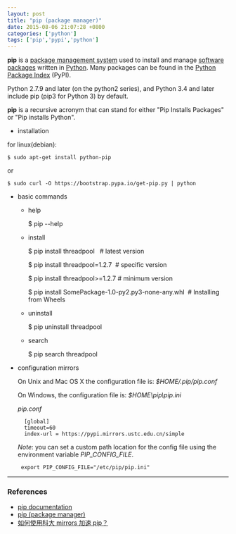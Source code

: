 ```yaml
---
layout: post
title: "pip (package manager)"
date: 2015-08-06 21:07:28 +0800
categories: ['python']
tags: ['pip','pypi','python']
---
```

**pip** is a [package management system](https://en.wikipedia.org/wiki/Package_manager) used to install and manage [software packages](https://en.wikipedia.org/wiki/Package_(package_management_system)) written in [Python](https://en.wikipedia.org/wiki/Python_(programming_language)). Many packages can be found in the [Python Package Index](https://en.wikipedia.org/wiki/Python_Package_Index) (PyPI).

Python 2.7.9 and later (on the python2 series), and Python 3.4 and later include pip (pip3 for Python 3) by default.

**pip** is a recursive acronym that can stand for either "Pip Installs Packages" or "Pip installs Python".

* installation

for linux(debian):

    $ sudo apt-get install python-pip

or

    $ sudo curl -O https://bootstrap.pypa.io/get-pip.py | python

* basic commands

    * help

        $ pip --help

    * install

        $ pip install threadpool&nbsp;&nbsp;&nbsp;# latest version

        $ pip install threadpool=1.2.7&nbsp;&nbsp;# specific version

        $ pip install threadpool>=1.2.7&nbsp;# minimum version

        $ pip install SomePackage-1.0-py2.py3-none-any.whl&nbsp;&nbsp;# Installing from Wheels

    * uninstall

        $ pip uninstall threadpool

    * search

        $ pip search threadpool

* configuration mirrors

    On Unix and Mac OS X the configuration file is: *$HOME/.pip/pip.conf*

    On Windows, the configuration file is: *$HOME\pip\pip.ini*

    *pip.conf*
            
        [global]
        timeout=60
        index-url = https://pypi.mirrors.ustc.edu.cn/simple

    *Note*: you can set a custom path location for the config file using the environment variable *PIP_CONFIG_FILE*.

       export PIP_CONFIG_FILE="/etc/pip/pip.ini"

* * *

### References

* [pip documentation](https://pip.pypa.io/)
* [pip (package manager)](https://en.wikipedia.org/wiki/Pip_%28package_manager%29)
* [如何使用科大 mirrors 加速 pip？](https://lug.ustc.edu.cn/wiki/mirrors/help/pypi)
